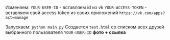 Изменяем: 
`YOUR-USER-ID` - вставляем id из vk
`YOUR-ACCESS-TOKEN` - вставляем свой access token из своих приложений `https://vk.com/apps?act=manage`

Запускаем:
`python main.py`
Создается `test.html` со списком всех друзей выбранного пользователя `YOUR-USER-ID` __фото + ссылка__
